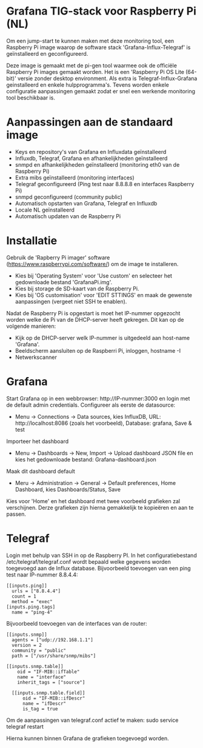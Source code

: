 # Grafana TIG-stack voor Raspberry Pi (NL)

Om een jump-start te kunnen maken met deze monitoring tool, een Raspberry Pi image waarop de software stack 'Grafana-Influx-Telegraf' is geïnstalleerd en geconfigureerd.

Deze image is gemaakt met de pi-gen tool waarmee ook de officiële Raspberry Pi images gemaakt worden. Het is een 'Raspberry Pi OS Lite (64-bit)' versie zonder desktop environment. Als extra is Telegraf-Influx-Grafana geinstalleerd en enkele hulpprogramma's. Tevens worden enkele configuratie aanpassingen gemaakt zodat er snel een werkende monitoring tool beschikbaar is.

# Aanpassingen aan de standaard image

- Keys en repository's van Grafana en Influxdata geïnstalleerd
- Influxdb, Telegraf, Grafana en afhankelijkheden geïnstalleerd
- snmpd en afhankelijkheden geïnstalleerd (monitoring eth0 van de Raspberry Pi)
- Extra mibs geïnstalleerd (monitoring interfaces)
- Telegraf geconfigureerd (Ping test naar 8.8.8.8 en interfaces Raspberry Pi)
- snmpd geconfigureerd (community public)
- Automatisch opstarten van Grafana, Telegraf en Influxdb
- Locale NL geïnstalleerd
- Automatisch updaten van de Raspberry Pi

# Installatie

Gebruik de 'Rapberry Pi imager' software (https://www.raspberrypi.com/software/) om de image te installeren.
- Kies bij 'Operating System' voor 'Use custom' en selecteer het gedownloade bestand 'GrafanaPi.img'.
- Kies bij storage de SD-kaart van de Raspberry Pi.
- Kies bij 'OS customisation' voor 'EDIT STTINGS' en maak de gewenste aanpassingen (vergeet niet SSH te enablen).

Nadat de Raspberry Pi is opgestart is moet het IP-nummer opgezocht worden welke de Pi van de DHCP-server heeft gekregen. Dit kan op de volgende manieren:
- Kijk op de DHCP-server welk IP-nummer is uitgedeeld aan host-name 'Grafana'.
- Beeldscherm aansluiten op de Raspberri Pi, inloggen, hostname -I
- Netwerkscanner

# Grafana

Start Grafana op in een webbrowser: http://IP-nummer:3000 en login met de default admin credentials.
Configureer als eerste de datasource:
- Menu -> Connections -> Data sources, kies InfluxDB, URL: http://localhost:8086 (zoals het voorbeeld), Database: grafana, Save & test

Importeer het dashboard
- Menu -> Dashboards -> New, Import -> Upload dashboard JSON file en kies het gedownloade bestand: Grafana-dashboard.json

Maak dit dashboard default
- Meru -> Administration -> General -> Default preferences, Home Dashboard, kies Dashboards/Status, Save

Kies voor 'Home' en het dashboard met twee voorbeeld grafieken zal verschijnen. Derze grafieken zijn hierna gemakkelijk te kopieëren en aan te passen.

# Telegraf

Login met behulp van SSH in op de Raspberry PI. In het configuratiebestand /etc/telegraf/telegraf.conf wordt bepaald welke gegevens worden toegevoegd aan de Influx database. Bijvoorbeeld toevoegen van een ping test naar IP-nummer 8.8.4.4:
```
[[inputs.ping]]
  urls = ["8.8.4.4"]
  count = 1
  method = "exec"
[inputs.ping.tags]
  name = "ping-4"
```

Bijvoorbeeld toevoegen van de interfaces van de router:
```
[[inputs.snmp]]
  agents = ["udp://192.168.1.1"]
  version = 2
  community = "public"
  path = ["/usr/share/snmp/mibs"]

[[inputs.snmp.table]]
    oid = "IF-MIB::ifTable"
    name = "interface"
    inherit_tags = ["source"]

  [[inputs.snmp.table.field]]
      oid = "IF-MIB::ifDescr"
      name = "ifDescr"
      is_tag = true
```

Om de aanpassingen van telegraf.conf actief te maken: sudo service telegraf restart

Hierna kunnen binnen Grafana de grafieken toegevoegd worden.
